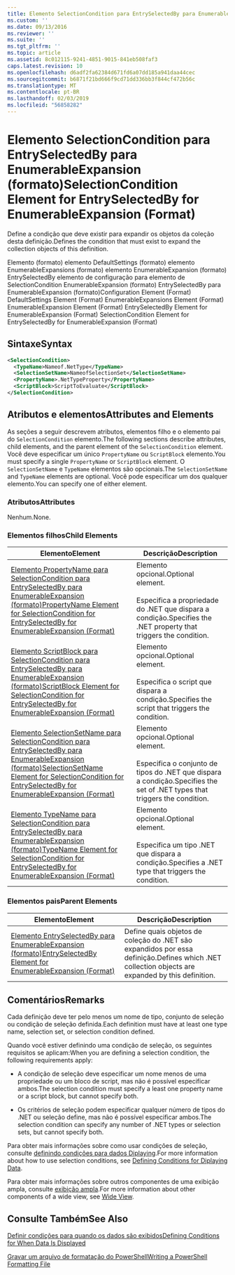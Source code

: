 ```yaml
---
title: Elemento SelectionCondition para EntrySelectedBy para EnumerableExpansion (formato) | Microsoft Docs
ms.custom: ''
ms.date: 09/13/2016
ms.reviewer: ''
ms.suite: ''
ms.tgt_pltfrm: ''
ms.topic: article
ms.assetid: 8c012115-9241-4851-9015-841eb508faf3
caps.latest.revision: 10
ms.openlocfilehash: d6adf2fa62384d671fd6a07dd185a941daa44cec
ms.sourcegitcommit: b6871f21bd666f9cd71dd336bb3f844cf472b56c
ms.translationtype: MT
ms.contentlocale: pt-BR
ms.lasthandoff: 02/03/2019
ms.locfileid: "56858282"
---
```

# <a name="selectioncondition-element-for-entryselectedby-for-enumerableexpansion-format"></a><span data-ttu-id="16589-102">Elemento SelectionCondition para EntrySelectedBy para EnumerableExpansion (formato)</span><span class="sxs-lookup"><span data-stu-id="16589-102">SelectionCondition Element for EntrySelectedBy for EnumerableExpansion (Format)</span></span>

<span data-ttu-id="16589-103">Define a condição que deve existir para expandir os objetos da coleção desta definição.</span><span class="sxs-lookup"><span data-stu-id="16589-103">Defines the condition that must exist to expand the collection objects of this definition.</span></span>

<span data-ttu-id="16589-104">Elemento (formato) elemento DefaultSettings (formato) elemento EnumerableExpansions (formato) elemento EnumerableExpansion (formato) EntrySelectedBy elemento de configuração para elemento de SelectionCondition EnumerableExpansion (formato) EntrySelectedBy para EnumerableExpansion (formato)</span><span class="sxs-lookup"><span data-stu-id="16589-104">Configuration Element (Format) DefaultSettings Element (Format) EnumerableExpansions Element (Format) EnumerableExpansion Element (Format) EntrySelectedBy Element for EnumerableExpansion (Format) SelectionCondition Element for EntrySelectedBy for EnumerableExpansion (Format)</span></span>

## <a name="syntax"></a><span data-ttu-id="16589-105">Sintaxe</span><span class="sxs-lookup"><span data-stu-id="16589-105">Syntax</span></span>

```xml
<SelectionCondition>
  <TypeName>Nameof.NetType</TypeName>
  <SelectionSetName>NameofSelectionSet</SelectionSetName>
  <PropertyName>.NetTypeProperty</PropertyName>
  <ScriptBlock>ScriptToEvaluate</ScriptBlock>
</SelectionCondition>
```

## <a name="attributes-and-elements"></a><span data-ttu-id="16589-106">Atributos e elementos</span><span class="sxs-lookup"><span data-stu-id="16589-106">Attributes and Elements</span></span>

<span data-ttu-id="16589-107">As seções a seguir descrevem atributos, elementos filho e o elemento pai do `SelectionCondition` elemento.</span><span class="sxs-lookup"><span data-stu-id="16589-107">The following sections describe attributes, child elements, and the parent element of the `SelectionCondition` element.</span></span> <span data-ttu-id="16589-108">Você deve especificar um único `PropertyName` ou `ScriptBlock` elemento.</span><span class="sxs-lookup"><span data-stu-id="16589-108">You must specify a single `PropertyName` or `ScriptBlock` element.</span></span> <span data-ttu-id="16589-109">O `SelectionSetName` e `TypeName` elementos são opcionais.</span><span class="sxs-lookup"><span data-stu-id="16589-109">The `SelectionSetName` and `TypeName` elements are optional.</span></span> <span data-ttu-id="16589-110">Você pode especificar um dos qualquer elemento.</span><span class="sxs-lookup"><span data-stu-id="16589-110">You can specify one of either element.</span></span>

### <a name="attributes"></a><span data-ttu-id="16589-111">Atributos</span><span class="sxs-lookup"><span data-stu-id="16589-111">Attributes</span></span>

<span data-ttu-id="16589-112">Nenhum.</span><span class="sxs-lookup"><span data-stu-id="16589-112">None.</span></span>

### <a name="child-elements"></a><span data-ttu-id="16589-113">Elementos filhos</span><span class="sxs-lookup"><span data-stu-id="16589-113">Child Elements</span></span>

|<span data-ttu-id="16589-114">Elemento</span><span class="sxs-lookup"><span data-stu-id="16589-114">Element</span></span>|<span data-ttu-id="16589-115">Descrição</span><span class="sxs-lookup"><span data-stu-id="16589-115">Description</span></span>|
|-------------|-----------------|
|[<span data-ttu-id="16589-116">Elemento PropertyName para SelectionCondition para EntrySelectedBy para EnumerableExpansion (formato)</span><span class="sxs-lookup"><span data-stu-id="16589-116">PropertyName Element for SelectionCondition for EntrySelectedBy for EnumerableExpansion (Format)</span></span>](./propertyname-element-for-selectioncondition-for-entryselectedby-for-enumerableexpansion-format.md)|<span data-ttu-id="16589-117">Elemento opcional.</span><span class="sxs-lookup"><span data-stu-id="16589-117">Optional element.</span></span><br /><br /> <span data-ttu-id="16589-118">Especifica a propriedade do .NET que dispara a condição.</span><span class="sxs-lookup"><span data-stu-id="16589-118">Specifies the .NET property that triggers the condition.</span></span>|
|[<span data-ttu-id="16589-119">Elemento ScriptBlock para SelectionCondition para EntrySelectedBy para EnumerableExpansion (formato)</span><span class="sxs-lookup"><span data-stu-id="16589-119">ScriptBlock Element for SelectionCondition for EntrySelectedBy for EnumerableExpansion (Format)</span></span>](./scriptblock-element-for-selectioncondition-for-entryselectedby-for-enumerableexpansion-format.md)|<span data-ttu-id="16589-120">Elemento opcional.</span><span class="sxs-lookup"><span data-stu-id="16589-120">Optional element.</span></span><br /><br /> <span data-ttu-id="16589-121">Especifica o script que dispara a condição.</span><span class="sxs-lookup"><span data-stu-id="16589-121">Specifies the script that triggers the condition.</span></span>|
|[<span data-ttu-id="16589-122">Elemento SelectionSetName para SelectionCondition para EntrySelectedBy para EnumerableExpansion (formato)</span><span class="sxs-lookup"><span data-stu-id="16589-122">SelectionSetName Element for SelectionCondition for EntrySelectedBy for EnumerableExpansion (Format)</span></span>](./selectionsetname-element-for-selectioncondition-for-entryselectedby-for-enumerableexpansion-format.md)|<span data-ttu-id="16589-123">Elemento opcional.</span><span class="sxs-lookup"><span data-stu-id="16589-123">Optional element.</span></span><br /><br /> <span data-ttu-id="16589-124">Especifica o conjunto de tipos do .NET que dispara a condição.</span><span class="sxs-lookup"><span data-stu-id="16589-124">Specifies the set of .NET types that triggers the condition.</span></span>|
|[<span data-ttu-id="16589-125">Elemento TypeName para SelectionCondition para EntrySelectedBy para EnumerableExpansion (formato)</span><span class="sxs-lookup"><span data-stu-id="16589-125">TypeName Element for SelectionCondition for EntrySelectedBy for EnumerableExpansion (Format)</span></span>](./typename-element-for-selectioncondition-for-entryselectedby-for-enumerableexpansion-format.md)|<span data-ttu-id="16589-126">Elemento opcional.</span><span class="sxs-lookup"><span data-stu-id="16589-126">Optional element.</span></span><br /><br /> <span data-ttu-id="16589-127">Especifica um tipo .NET que dispara a condição.</span><span class="sxs-lookup"><span data-stu-id="16589-127">Specifies a .NET type that triggers the condition.</span></span>|

### <a name="parent-elements"></a><span data-ttu-id="16589-128">Elementos pais</span><span class="sxs-lookup"><span data-stu-id="16589-128">Parent Elements</span></span>

|<span data-ttu-id="16589-129">Elemento</span><span class="sxs-lookup"><span data-stu-id="16589-129">Element</span></span>|<span data-ttu-id="16589-130">Descrição</span><span class="sxs-lookup"><span data-stu-id="16589-130">Description</span></span>|
|-------------|-----------------|
|[<span data-ttu-id="16589-131">Elemento EntrySelectedBy para EnumerableExpansion (formato)</span><span class="sxs-lookup"><span data-stu-id="16589-131">EntrySelectedBy Element for EnumerableExpansion (Format)</span></span>](./entryselectedby-element-for-enumerableexpansion-format.md)|<span data-ttu-id="16589-132">Define quais objetos de coleção do .NET são expandidos por essa definição.</span><span class="sxs-lookup"><span data-stu-id="16589-132">Defines which .NET collection objects are expanded by this definition.</span></span>|

## <a name="remarks"></a><span data-ttu-id="16589-133">Comentários</span><span class="sxs-lookup"><span data-stu-id="16589-133">Remarks</span></span>

<span data-ttu-id="16589-134">Cada definição deve ter pelo menos um nome de tipo, conjunto de seleção ou condição de seleção definida.</span><span class="sxs-lookup"><span data-stu-id="16589-134">Each definition must have at least one type name, selection set, or selection condition defined.</span></span>

<span data-ttu-id="16589-135">Quando você estiver definindo uma condição de seleção, os seguintes requisitos se aplicam:</span><span class="sxs-lookup"><span data-stu-id="16589-135">When you are defining a selection condition, the following requirements apply:</span></span>

- <span data-ttu-id="16589-136">A condição de seleção deve especificar um nome menos de uma propriedade ou um bloco de script, mas não é possível especificar ambos.</span><span class="sxs-lookup"><span data-stu-id="16589-136">The selection condition must specify a least one property name or a script block, but cannot specify both.</span></span>

- <span data-ttu-id="16589-137">Os critérios de seleção podem especificar qualquer número de tipos do .NET ou seleção define, mas não é possível especificar ambos.</span><span class="sxs-lookup"><span data-stu-id="16589-137">The selection condition can specify any number of .NET types or selection sets, but cannot specify both.</span></span>

<span data-ttu-id="16589-138">Para obter mais informações sobre como usar condições de seleção, consulte [definindo condições para dados Diplaying](./defining-conditions-for-displaying-data.md).</span><span class="sxs-lookup"><span data-stu-id="16589-138">For more information about how to use selection conditions, see [Defining Conditions for Diplaying Data](./defining-conditions-for-displaying-data.md).</span></span>

<span data-ttu-id="16589-139">Para obter mais informações sobre outros componentes de uma exibição ampla, consulte [exibição ampla](./creating-a-wide-view.md).</span><span class="sxs-lookup"><span data-stu-id="16589-139">For more information about other components of a wide view, see [Wide View](./creating-a-wide-view.md).</span></span>

## <a name="see-also"></a><span data-ttu-id="16589-140">Consulte Também</span><span class="sxs-lookup"><span data-stu-id="16589-140">See Also</span></span>

[<span data-ttu-id="16589-141">Definir condições para quando os dados são exibidos</span><span class="sxs-lookup"><span data-stu-id="16589-141">Defining Conditions for When Data Is Displayed</span></span>](./defining-conditions-for-displaying-data.md)

[<span data-ttu-id="16589-142">Gravar um arquivo de formatação do PowerShell</span><span class="sxs-lookup"><span data-stu-id="16589-142">Writing a PowerShell Formatting File</span></span>](./writing-a-powershell-formatting-file.md)
